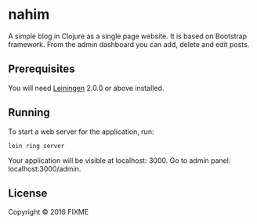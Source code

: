 # nahim

A simple blog in Clojure as a single page website. It is based on Bootstrap framework. From the admin dashboard you can add, delete and edit posts.

## Prerequisites

You will need [Leiningen][] 2.0.0 or above installed.

[leiningen]: https://github.com/technomancy/leiningen

## Running

To start a web server for the application, run:

    lein ring server

Your application will be visible at localhost: 3000.  Go to admin panel: localhost:3000/admin.    


## License

Copyright © 2016 FIXME
